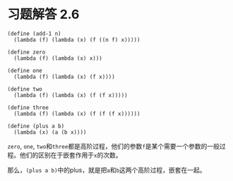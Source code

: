 # 习题解答 2.6

```racket
(define (add-1 n)
  (lambda (f) (lambda (x) (f ((n f) x)))))

(define zero
  (lambda (f) (lambda (x) x)))

(define one
  (lambda (f) (lambda (x) (f x))))

(define two
  (lambda (f) (lambda (x) (f (f x)))))

(define three
  (lambda (f) (lambda (x) (f (f (f x))))))

(define (plus a b) 
  (lambda (x) (a (b x))))
```

`zero`, `one`, `two`和`three`都是高阶过程，他们的参数`f`是某个需要一个参数的一般过程。他们的区别在于嵌套作用于`x`的次数。

那么，`(plus a b)`中的plus，就是把`a`和`b`这两个高阶过程，嵌套在一起。
